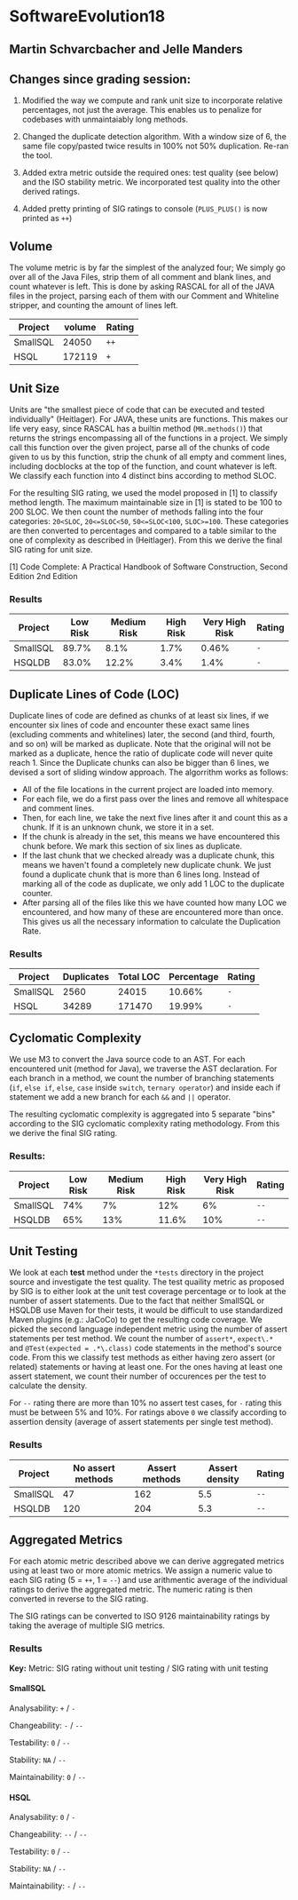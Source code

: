 # SoftwareEvolution18
## Martin Schvarcbacher and Jelle Manders

## Changes since grading session:

1. Modified the way we compute and rank unit size to incorporate relative percentages, not just the average. This enables us to penalize for codebases with unmaintaiably long methods. 

2. Changed the duplicate detection algorithm. With a window size of 6, the same file copy/pasted twice results in 100% not 50% duplication. Re-ran the tool. 

3. Added extra metric outside the required ones: test quality (see below) and the ISO stability metric. We incorporated test quality into the other derived ratings.  

4. Added pretty printing of SIG ratings to console (`PLUS_PLUS()` is now printed as `++`)

## Volume
The volume metric is by far the simplest of the analyzed four; We simply go over all of the Java Files, strip them of all comment and blank lines, and count whatever is left. This is done by asking RASCAL for all of the JAVA files in the project, parsing each of them with our Comment and Whiteline stripper, and counting the amount of lines left.

|Project| volume | Rating |
| ---| ---| ---|
|SmallSQL| 24050 | `++` | 
|HSQL| 172119 | `+` |

## Unit Size
Units are "the smallest piece of code that can be executed and tested individually" (Heitlager). For JAVA, these units are functions. This makes our life very easy, since RASCAL has a builtin method (`MR.methods()`) that returns the strings encompassing all of the functions in a project. We simply call this function over the given project, parse all of the chunks of code given to us by this function, strip the chunk of all empty and comment lines, including docblocks at the top of the function, and count whatever is left. We classify each function into 4 distinct bins according to method SLOC.

For the resulting SIG rating, we used the model proposed in [1] to classify method length. The maximum maintainable size in [1] is stated to be 100 to 200 SLOC. We then count the number of methods falling into the four categories: `20<SLOC`, `20<=SLOC<50`, `50<=SLOC<100`, `SLOC>=100`. These categories are then converted to percentages and compared to a table similar to the one of complexity as described in (Heitlager). From this we derive the final SIG rating for unit size.  

[1] Code Complete: A Practical Handbook of Software Construction, Second Edition 2nd Edition

### Results

| Project | Low Risk | Medium Risk | High Risk | Very High Risk | Rating |
| --- |  --- |  --- |  --- |  --- |  --- | 
| SmallSQL | 89.7% | 8.1% | 1.7% | 0.46% | `-` |
| HSQLDB | 83.0% | 12.2% | 3.4% | 1.4% | `-` |

## Duplicate Lines of Code (LOC)
Duplicate lines of code are defined as chunks of at least six lines, if we encounter six lines of code and encounter these exact same lines (excluding comments and whitelines) later, the second (and third, fourth, and so on) will be marked as duplicate. Note that the original will not be marked as a duplicate, hence the ratio of duplicate code will never quite reach 1.
Since the Duplicate chunks can also be bigger than 6 lines, we devised a sort of sliding window approach. The algorrithm works as follows:
* All of the file locations in the current project are loaded into memory.
* For each file, we do a first pass over the lines and remove all whitespace and comment lines.
* Then, for each line, we take the next five lines after it and count this as a chunk. If it is an unknown chunk, we store it in a set.
* If the chunk is already in the set, this means we have encountered this chunk before. We mark this section of six lines as duplicate.
* If the last chunk that we checked already was a duplicate chunk, this means we haven't found a completely new duplicate chunk. We just found a duplicate chunk that is more than 6 lines long. Instead of marking all of the code as duplicate, we only add 1 LOC to the duplicate counter.
* After parsing all of the files like this we have counted how many LOC we encountered, and how many of these are encountered more than once. This gives us all the necessary information to calculate the Duplication Rate.

### Results

| Project | Duplicates | Total LOC | Percentage | Rating |
| --- | --- | --- | --- | --- |
| SmallSQL | 2560 | 24015 | 10.66% | `-` |
| HSQL| 34289 | 171470 | 19.99% | `-` |


## Cyclomatic Complexity

We use M3 to convert the Java source code to an AST. For each encountered unit (method for Java), we traverse the AST declaration. 
For each branch in a method, we count the number of branching statements (`if`, `else if`, `else`, `case` inside `switch`, `ternary operator`) and inside each if statement we add a new branch for each `&&` and `||` operator.

The resulting cyclomatic complexity is aggregated into 5 separate "bins" according to the SIG cyclomatic complexity rating methodology. 
From this we derive the final SIG rating. 

### Results:

| Project | Low Risk | Medium Risk | High Risk | Very High Risk | Rating |
| --- |  --- |  --- |  --- |  --- |  --- | 
| SmallSQL | 74% | 7% | 12% | 6% | `--` |
| HSQLDB | 65% | 13% | 11.6% | 10% | `--` |


## Unit Testing

We look at each **test** method under the `*tests` directory in the project source and investigate the test quality. The test quaility metric as proposed by SIG is to either look at the unit test coverage percentage or to look at the number of assert statements. Due to the fact that neither SmallSQL or HSQLDB use Maven for their tests, it would be difficult to use standardized Maven plugins (e.g.: JaCoCo) to get the resulting code coverage. We picked the second language independent metric using the number of assert statements per test method. We count the number of `assert*`, `expect\.*` and `@Test(expected = .*\.class)` code statements in the method's source code. From this we classify test methods as either having zero assert (or related) statements or having at least one. For the ones having at least one assert statement, we count their number of occurences per the test to calculate the density. 

For `--` rating there are more than 10% no assert test cases, for `-` rating this must be between 5% and 10%. For ratings above `0` we classify according to assertion density (average of assert statements per single test method). 

### Results

| Project | No assert methods | Assert methods | Assert density | Rating|
| ------- | ----------------- | -------------- | -------------- | ----- |
| SmallSQL | 47 | 162 | 5.5 | `--` |
| HSQLDB | 120 | 204 | 5.3 | `--` |

## Aggregated Metrics
For each atomic metric described above we can derive aggregated metrics using at least two or more atomic metrics. 
We assign a numeric value to each SIG rating (5 = `++`, 1 = `--`) and use arithmentic average of the individual ratings to derive the aggregated metric. 
The numeric rating is then converted in reverse to the SIG rating. 

The SIG ratings can be converted to ISO 9126 maintainability ratings by taking the average of multiple SIG metrics. 

### Results

**Key:** Metric: SIG rating without unit testing / SIG rating with unit testing

#### SmallSQL

Analysability: `+` / `-`

Changeability: `-` / `--`

Testability: `0` / `--`

Stability: `NA` / `--`

Maintainability: `0` / `--`


#### HSQL

Analysability: `0` / `-`

Changeability: `--` / `--`

Testability: `0` / `--`

Stability: `NA` / `--`

Maintainability: `-` / `--`
